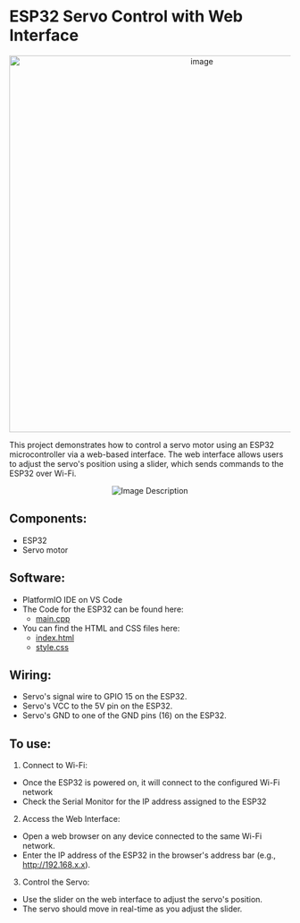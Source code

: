 # ESP32 Servo Control with Web Interface


<p align="center">
  <img width="674" alt="image" src="https://github.com/user-attachments/assets/54461d13-c843-468f-9378-0b1adf763e9f">
</p>


This project demonstrates how to control a servo motor using an ESP32 microcontroller via a web-based interface. The web interface allows users to adjust the servo's position using a slider, which sends commands to the ESP32 over Wi-Fi.

<p align="center">
  <img src="https://github.com/user-attachments/assets/2f771b4d-19d3-42fd-b6fc-a4c091dcac82" alt="Image Description">
</p>

## Components:
- ESP32
- Servo motor 

## Software:
- PlatformIO IDE on VS Code
- The Code for the ESP32 can be found here:
  - [main.cpp](src/main.cpp) 
- You can find the HTML and CSS files here:
  - [index.html](data/index.html) 
  - [style.css](data/style.css)


## Wiring:
- Servo's signal wire to GPIO 15 on the ESP32.
- Servo's VCC to the 5V pin on the ESP32.
- Servo's GND to one of the GND pins (16) on the ESP32.

## To use:

1. Connect to Wi-Fi:
- Once the ESP32 is powered on, it will connect to the configured Wi-Fi network
- Check the Serial Monitor for the IP address assigned to the ESP32

2. Access the Web Interface:
- Open a web browser on any device connected to the same Wi-Fi network.
- Enter the IP address of the ESP32 in the browser's address bar (e.g., http://192.168.x.x).

3. Control the Servo:
- Use the slider on the web interface to adjust the servo's position.
- The servo should move in real-time as you adjust the slider.
